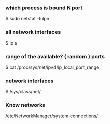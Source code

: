 ### which process is bound N port
$ sudo netstat -tulpn 

### all network interfaces
$ ip a

### range of the available? ( random )  ports
$ cat /proc/sys/net/ipv4/ip_local_port_range

### network interfaces
$ /sys/class/net/

### Know networks
/etc/NetworkManager/system-connections/

